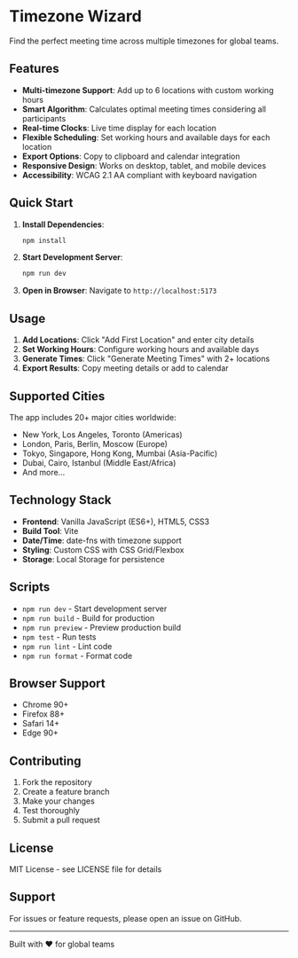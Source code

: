 # Timezone Wizard

Find the perfect meeting time across multiple timezones for global teams.

## Features

- **Multi-timezone Support**: Add up to 6 locations with custom working hours
- **Smart Algorithm**: Calculates optimal meeting times considering all participants
- **Real-time Clocks**: Live time display for each location
- **Flexible Scheduling**: Set working hours and available days for each location
- **Export Options**: Copy to clipboard and calendar integration
- **Responsive Design**: Works on desktop, tablet, and mobile devices
- **Accessibility**: WCAG 2.1 AA compliant with keyboard navigation

## Quick Start

1. **Install Dependencies**:
   ```bash
   npm install
   ```

2. **Start Development Server**:
   ```bash
   npm run dev
   ```

3. **Open in Browser**:
   Navigate to `http://localhost:5173`

## Usage

1. **Add Locations**: Click "Add First Location" and enter city details
2. **Set Working Hours**: Configure working hours and available days
3. **Generate Times**: Click "Generate Meeting Times" with 2+ locations
4. **Export Results**: Copy meeting details or add to calendar

## Supported Cities

The app includes 20+ major cities worldwide:
- New York, Los Angeles, Toronto (Americas)
- London, Paris, Berlin, Moscow (Europe)
- Tokyo, Singapore, Hong Kong, Mumbai (Asia-Pacific)
- Dubai, Cairo, Istanbul (Middle East/Africa)
- And more...

## Technology Stack

- **Frontend**: Vanilla JavaScript (ES6+), HTML5, CSS3
- **Build Tool**: Vite
- **Date/Time**: date-fns with timezone support
- **Styling**: Custom CSS with CSS Grid/Flexbox
- **Storage**: Local Storage for persistence

## Scripts

- `npm run dev` - Start development server
- `npm run build` - Build for production
- `npm run preview` - Preview production build
- `npm test` - Run tests
- `npm run lint` - Lint code
- `npm run format` - Format code

## Browser Support

- Chrome 90+
- Firefox 88+
- Safari 14+
- Edge 90+

## Contributing

1. Fork the repository
2. Create a feature branch
3. Make your changes
4. Test thoroughly
5. Submit a pull request

## License

MIT License - see LICENSE file for details

## Support

For issues or feature requests, please open an issue on GitHub.

---

Built with ❤️ for global teams
